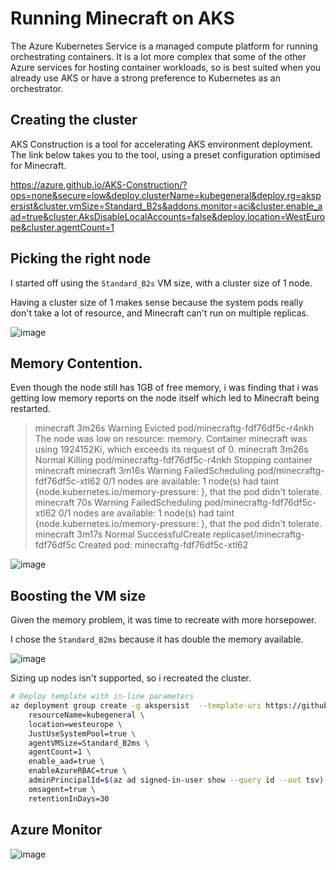 # Running Minecraft on AKS

The Azure Kubernetes Service is a managed compute platform for running orchestrating containers. It is a lot more complex that some of the other Azure services for hosting container workloads, so is best suited when you already use AKS or have a strong preference to Kubernetes as an orchestrator.

## Creating the cluster

AKS Construction is a tool for accelerating AKS environment deployment. The link below takes you to the tool, using a preset configuration optimised for Minecraft.

https://azure.github.io/AKS-Construction/?ops=none&secure=low&deploy.clusterName=kubegeneral&deploy.rg=akspersist&cluster.vmSize=Standard_B2s&addons.monitor=aci&cluster.enable_aad=true&cluster.AksDisableLocalAccounts=false&deploy.location=WestEurope&cluster.agentCount=1

## Picking the right node

I started off using the `Standard_B2s` VM size, with a cluster size of 1 node.

Having a cluster size of 1 makes sense because the system pods really don't take a lot of resource, and Minecraft can't run on multiple replicas.

![image](https://user-images.githubusercontent.com/17914476/199238554-6e326c80-ab89-4cd7-8240-46e43332ea4b.png)



## Memory Contention.

Even though the node still has 1GB of free memory, i was finding that i was getting low memory reports on the node itself which led to Minecraft being restarted.

> minecraft     3m26s       Warning   Evicted                     pod/minecraftg-fdf76df5c-r4nkh          The node was low on resource: memory. Container minecraft was using 1924152Ki, which exceeds its request of 0.
minecraft     3m26s       Normal    Killing                     pod/minecraftg-fdf76df5c-r4nkh          Stopping container minecraft
minecraft     3m16s       Warning   FailedScheduling            pod/minecraftg-fdf76df5c-xtl62          0/1 nodes are available: 1 node(s) had taint {node.kubernetes.io/memory-pressure: }, that the pod didn't tolerate.
minecraft     70s         Warning   FailedScheduling            pod/minecraftg-fdf76df5c-xtl62          0/1 nodes are available: 1 node(s) had taint {node.kubernetes.io/memory-pressure: }, that the pod didn't tolerate.
minecraft     3m17s       Normal    SuccessfulCreate            replicaset/minecraftg-fdf76df5c         Created pod: minecraftg-fdf76df5c-xtl62

![image](https://user-images.githubusercontent.com/17914476/199239005-49284bf8-0e70-4a55-8408-a225ff8a20ed.png)


## Boosting the VM size

Given the memory problem, it was time to recreate with more horsepower.

I chose the `Standard_B2ms` because it has double the memory available.

![image](https://user-images.githubusercontent.com/17914476/199243722-ae19668b-e819-4bf3-be12-7bb6f337e2f5.png)

Sizing up nodes isn't supported, so i recreated the cluster.

```bash
# Deploy template with in-line parameters
az deployment group create -g akspersist  --template-uri https://github.com/Azure/AKS-Construction/releases/download/0.9.2/main.json --parameters \
	resourceName=kubegeneral \
	location=westeurope \
	JustUseSystemPool=true \
	agentVMSize=Standard_B2ms \
	agentCount=1 \
	enable_aad=true \
	enableAzureRBAC=true \
	adminPrincipalId=$(az ad signed-in-user show --query id --out tsv) \
	omsagent=true \
	retentionInDays=30
```

## Azure Monitor

![image](https://user-images.githubusercontent.com/17914476/199448459-33bd1181-fc2f-4bc3-949c-a0ae9e0cdf29.png)
